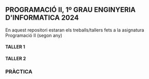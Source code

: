 ## PROGRAMACIÓ II, 1º GRAU ENGINYERIA D'INFORMATICA 2024
En aquest repositori estaran els treballs/tallers fets a la asignatura Programació II (segon any)
#### TALLER 1

#### TALLER 2

### PRÀCTICA


